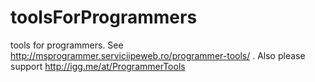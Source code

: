 # toolsForProgrammers
tools for programmers. See http://msprogrammer.serviciipeweb.ro/programmer-tools/ .
Also please support http://igg.me/at/ProgrammerTools 
